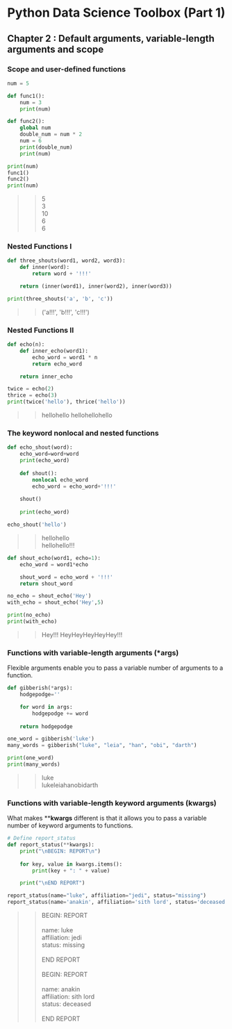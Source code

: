 # Python Data Science Toolbox (Part 1)

## Chapter 2 : Default arguments, variable-length arguments and scope

### Scope and user-defined functions

```python
num = 5

def func1():
    num = 3
    print(num)

def func2():
    global num
    double_num = num * 2
    num = 6
    print(double_num)
    print(num)

print(num)
func1()
func2()
print(num)
```
>>5 <br> 3 <br> 10 <br> 6 <br> 6

### Nested Functions I

```python
def three_shouts(word1, word2, word3):
    def inner(word):
        return word + '!!!'

    return (inner(word1), inner(word2), inner(word3))

print(three_shouts('a', 'b', 'c'))
```
>>('a!!!', 'b!!!', 'c!!!')

### Nested Functions II

```python
def echo(n):
    def inner_echo(word1):        
        echo_word = word1 * n
        return echo_word

    return inner_echo

twice = echo(2)
thrice = echo(3)
print(twice('hello'), thrice('hello'))
```
>>hellohello hellohellohello

### The keyword nonlocal and nested functions

```python
def echo_shout(word):
    echo_word=word+word
    print(echo_word)
    
    def shout():
        nonlocal echo_word
        echo_word = echo_word+'!!!'
    
    shout()
    
    print(echo_word)

echo_shout('hello')
```
>>hellohello <br>
>hellohello!!!

```python
def shout_echo(word1, echo=1):
    echo_word = word1*echo

    shout_word = echo_word + '!!!'
    return shout_word

no_echo = shout_echo('Hey')
with_echo = shout_echo('Hey',5)

print(no_echo)
print(with_echo)
```
>>Hey!!!
>>HeyHeyHeyHeyHey!!!

### Functions with variable-length arguments (*args)
Flexible arguments enable you to pass a variable number of arguments to a function.

```python
def gibberish(*args):
    hodgepodge=''

    for word in args:
        hodgepodge += word
        
    return hodgepodge

one_word = gibberish('luke')
many_words = gibberish("luke", "leia", "han", "obi", "darth")

print(one_word)
print(many_words)
```
>>luke <br>
>>lukeleiahanobidarth
### Functions with variable-length keyword arguments (**kwargs)**

What makes ****kwargs** different is that it allows you to pass a variable number of keyword arguments to functions.

```python
# Define report_status
def report_status(**kwargs):
    print("\nBEGIN: REPORT\n")
    
    for key, value in kwargs.items():
        print(key + ": " + value)

    print("\nEND REPORT")

report_status(name="luke", affiliation="jedi", status="missing")
report_status(name='anakin', affiliation='sith lord', status='deceased')
```
>>BEGIN: REPORT <br>
>> <br>
>>name: luke <br>
>>affiliation: jedi <br>
>>status: missing <br>
>> <br>
>>END REPORT <br>
>> <br>
>>BEGIN: REPORT <br>
>> <br>
>>name: anakin <br>
>>affiliation: sith lord <br>
>>status: deceased <br>
>> <br>
>>END REPORT
